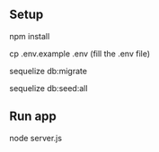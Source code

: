 ## Setup
npm install

cp .env.example .env (fill the .env file)

sequelize db:migrate

sequelize db:seed:all

## Run app
node server.js
